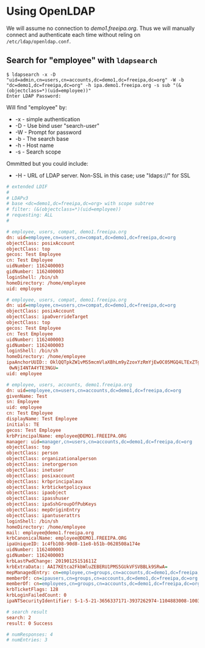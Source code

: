 # Using OpenLDAP 

We will assume no connection to *demo1.freeipa.org*. Thus we will manually connect and authenticate each time without reling on `/etc/ldap/openldap.conf`. 

## Search for "employee" with `ldapsearch`

```shell
$ ldapsearch -x -D "uid=admin,cn=users,cn=accounts,dc=demo1,dc=freeipa,dc=org" -W -b "dc=demo1,dc=freeipa,dc=org" -h ipa.demo1.freeipa.org -s sub "(&(objectclass=*)(uid=employee))"
Enter LDAP Password:
```

Will find "employee" by:

* -x - simple authentication
* -D - Use bind user "search-user"
* -W - Prompt for password
* -b - The search base
* -h - Host name 
* -s - Search scope 

Ommitted but you could include: 

* -H - URL of LDAP server. Non-SSL in this case; use "ldaps://" for SSL

```ini
# extended LDIF
#
# LDAPv3
# base <dc=demo1,dc=freeipa,dc=org> with scope subtree
# filter: (&(objectclass=*)(uid=employee))
# requesting: ALL
#

# employee, users, compat, demo1.freeipa.org
dn: uid=employee,cn=users,cn=compat,dc=demo1,dc=freeipa,dc=org
objectClass: posixAccount
objectClass: top
gecos: Test Employee
cn: Test Employee
uidNumber: 1162400003
gidNumber: 1162400003
loginShell: /bin/sh
homeDirectory: /home/employee
uid: employee

# employee, users, compat, demo1.freeipa.org
dn: uid=employee,cn=users,cn=compat,dc=demo1,dc=freeipa,dc=org
objectClass: posixAccount
objectClass: ipaOverrideTarget
objectClass: top
gecos: Test Employee
cn: Test Employee
uidNumber: 1162400003
gidNumber: 1162400003
loginShell: /bin/sh
homeDirectory: /home/employee
ipaAnchorUUID:: OklQQTpkZW1vMS5mcmVlaXBhLm9yZzoxYzRmYjEwOC05MGQ4LTExZTgtYjUxYi
 0wNjI4NTA4YTE3NGU=
uid: employee

# employee, users, accounts, demo1.freeipa.org
dn: uid=employee,cn=users,cn=accounts,dc=demo1,dc=freeipa,dc=org
givenName: Test
sn: Employee
uid: employee
cn: Test Employee
displayName: Test Employee
initials: TE
gecos: Test Employee
krbPrincipalName: employee@DEMO1.FREEIPA.ORG
manager: uid=manager,cn=users,cn=accounts,dc=demo1,dc=freeipa,dc=org
objectClass: top
objectClass: person
objectClass: organizationalperson
objectClass: inetorgperson
objectClass: inetuser
objectClass: posixaccount
objectClass: krbprincipalaux
objectClass: krbticketpolicyaux
objectClass: ipaobject
objectClass: ipasshuser
objectClass: ipaSshGroupOfPubKeys
objectClass: mepOriginEntry
objectClass: ipantuserattrs
loginShell: /bin/sh
homeDirectory: /home/employee
mail: employee@demo1.freeipa.org
krbCanonicalName: employee@DEMO1.FREEIPA.ORG
ipaUniqueID: 1c4fb108-90d8-11e8-b51b-0628508a174e
uidNumber: 1162400003
gidNumber: 1162400003
krbLastPwdChange: 20190125151611Z
krbExtraData:: AAI7KEtca2FkbWluZEBERU1PMS5GUkVFSVBBLk9SRwA=
mepManagedEntry: cn=employee,cn=groups,cn=accounts,dc=demo1,dc=freeipa,dc=org
memberOf: cn=ipausers,cn=groups,cn=accounts,dc=demo1,dc=freeipa,dc=org
memberOf: cn=employees,cn=groups,cn=accounts,dc=demo1,dc=freeipa,dc=org
krbTicketFlags: 128
krbLoginFailedCount: 0
ipaNTSecurityIdentifier: S-1-5-21-3656337171-3937262974-1104883008-1003

# search result
search: 2
result: 0 Success

# numResponses: 4
# numEntries: 3
```
